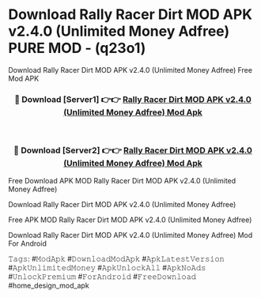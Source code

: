 # Download Rally Racer Dirt MOD APK v2.4.0 (Unlimited Money Adfree) PURE MOD - (q23o1)
Download Rally Racer Dirt MOD APK v2.4.0 (Unlimited Money Adfree) Free Mod APK

<div align="center">
<h3>🔴 Download [Server1] 👉👉 <a href="https://apk-comot.site?title=Rally_Racer_Dirt_MOD_APK_v2.4.0_(Unlimited_Money_Adfree)">Rally Racer Dirt MOD APK v2.4.0 (Unlimited Money Adfree) Mod Apk</a></h3><br>

<h3>🔴 Download [Server2] 👉👉 <a href="https://apk-comot.site?title=Rally_Racer_Dirt_MOD_APK_v2.4.0_(Unlimited_Money_Adfree)">Rally Racer Dirt MOD APK v2.4.0 (Unlimited Money Adfree) Mod Apk</a></h3>
</div>


Free Download APK MOD Rally Racer Dirt MOD APK v2.4.0 (Unlimited Money Adfree)

Download Rally Racer Dirt MOD APK v2.4.0 (Unlimited Money Adfree) 

Free APK MOD Rally Racer Dirt MOD APK v2.4.0 (Unlimited Money Adfree) 

Download Rally Racer Dirt MOD APK v2.4.0 (Unlimited Money Adfree) Mod For Android

𝚃𝚊𝚐𝚜: #𝙼𝚘𝚍𝙰𝚙𝚔 #𝙳𝚘𝚠𝚗𝚕𝚘𝚊𝚍𝙼𝚘𝚍𝙰𝚙𝚔 #𝙰𝚙𝚔𝙻𝚊𝚝𝚎𝚜𝚝𝚅𝚎𝚛𝚜𝚒𝚘𝚗 #𝙰𝚙𝚔𝚄𝚗𝚕𝚒𝚖𝚒𝚝𝚎𝚍𝙼𝚘𝚗𝚎𝚢 #𝙰𝚙𝚔𝚄𝚗𝚕𝚘𝚌𝚔𝙰𝚕𝚕 #𝙰𝚙𝚔𝙽𝚘𝙰𝚍𝚜 #𝚄𝚗𝚕𝚘𝚌𝚔𝙿𝚛𝚎𝚖𝚒𝚞𝚖 #𝙵𝚘𝚛𝙰𝚗𝚍𝚛𝚘𝚒𝚍 #𝙵𝚛𝚎𝚎𝙳𝚘𝚠𝚗𝚕𝚘𝚊𝚍 #home_design_mod_apk